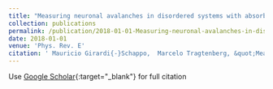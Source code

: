 ```yaml
---
title: "Measuring neuronal avalanches in disordered systems with absorbing states"
collection: publications
permalink: /publication/2018-01-01-Measuring-neuronal-avalanches-in-disordered-systems-with-absorbing-states
date: 2018-01-01
venue: 'Phys. Rev. E'
citation: ' Mauricio Girardi{-}Schappo,  Marcelo Tragtenberg, &quot;Measuring neuronal avalanches in disordered systems with absorbing states.&quot; Phys. Rev. E, 2018.'
---
```

Use [Google Scholar](https://scholar.google.com/scholar?q=Measuring+neuronal+avalanches+in+disordered+systems+with+absorbing+states){:target="_blank"} for full citation